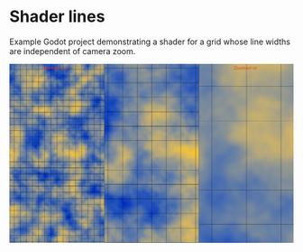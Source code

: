 # Shader lines

Example Godot project demonstrating a shader for a grid whose line widths are independent of camera zoom.

![Viewport comparison](.github/images/godot-shader-lines.png)